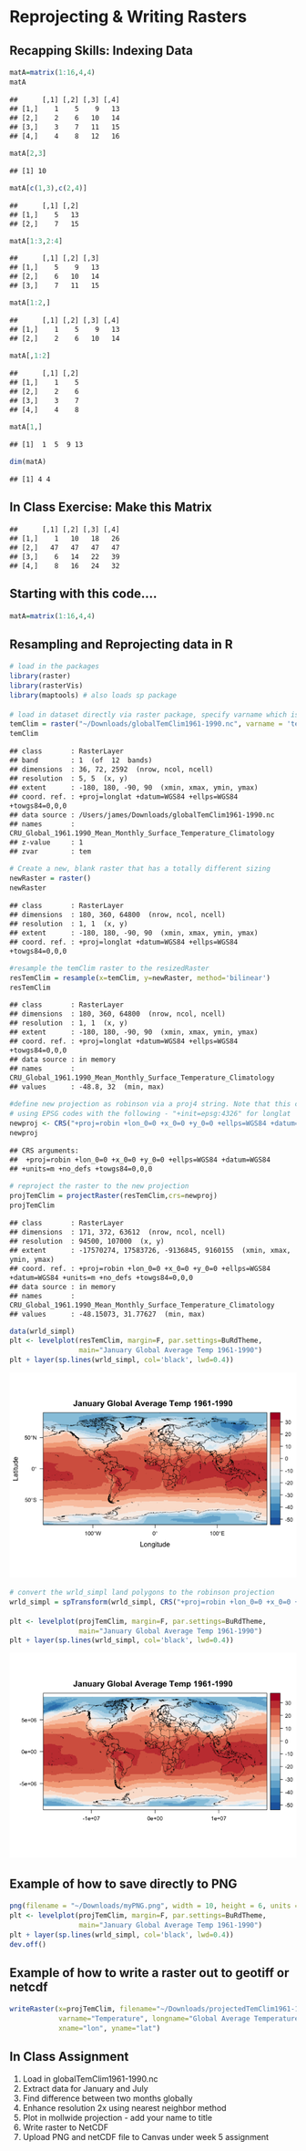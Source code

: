 Reprojecting & Writing Rasters
================

Recapping Skills: Indexing Data
-------------------------------

``` r
matA=matrix(1:16,4,4)
matA
```

    ##      [,1] [,2] [,3] [,4]
    ## [1,]    1    5    9   13
    ## [2,]    2    6   10   14
    ## [3,]    3    7   11   15
    ## [4,]    4    8   12   16

``` r
matA[2,3]
```

    ## [1] 10

``` r
matA[c(1,3),c(2,4)]
```

    ##      [,1] [,2]
    ## [1,]    5   13
    ## [2,]    7   15

``` r
matA[1:3,2:4]
```

    ##      [,1] [,2] [,3]
    ## [1,]    5    9   13
    ## [2,]    6   10   14
    ## [3,]    7   11   15

``` r
matA[1:2,]
```

    ##      [,1] [,2] [,3] [,4]
    ## [1,]    1    5    9   13
    ## [2,]    2    6   10   14

``` r
matA[,1:2]
```

    ##      [,1] [,2]
    ## [1,]    1    5
    ## [2,]    2    6
    ## [3,]    3    7
    ## [4,]    4    8

``` r
matA[1,]
```

    ## [1]  1  5  9 13

``` r
dim(matA)
```

    ## [1] 4 4

In Class Exercise: Make this Matrix
-----------------------------------

    ##      [,1] [,2] [,3] [,4]
    ## [1,]    1   10   18   26
    ## [2,]   47   47   47   47
    ## [3,]    6   14   22   39
    ## [4,]    8   16   24   32

Starting with this code....
---------------------------

``` r
matA=matrix(1:16,4,4)
```

Resampling and Reprojecting data in R
-------------------------------------

``` r
# load in the packages
library(raster)
library(rasterVis)
library(maptools) # also loads sp package

# load in dataset directly via raster package, specify varname which is 'tem' for 'temperature' 
temClim = raster("~/Downloads/globalTemClim1961-1990.nc", varname = 'tem')
temClim
```

    ## class       : RasterLayer 
    ## band        : 1  (of  12  bands)
    ## dimensions  : 36, 72, 2592  (nrow, ncol, ncell)
    ## resolution  : 5, 5  (x, y)
    ## extent      : -180, 180, -90, 90  (xmin, xmax, ymin, ymax)
    ## coord. ref. : +proj=longlat +datum=WGS84 +ellps=WGS84 +towgs84=0,0,0 
    ## data source : /Users/james/Downloads/globalTemClim1961-1990.nc 
    ## names       : CRU_Global_1961.1990_Mean_Monthly_Surface_Temperature_Climatology 
    ## z-value     : 1 
    ## zvar        : tem

``` r
# Create a new, blank raster that has a totally different sizing
newRaster = raster()
newRaster
```

    ## class       : RasterLayer 
    ## dimensions  : 180, 360, 64800  (nrow, ncol, ncell)
    ## resolution  : 1, 1  (x, y)
    ## extent      : -180, 180, -90, 90  (xmin, xmax, ymin, ymax)
    ## coord. ref. : +proj=longlat +datum=WGS84 +ellps=WGS84 +towgs84=0,0,0

``` r
#resample the temClim raster to the resizedRaster
resTemClim = resample(x=temClim, y=newRaster, method='bilinear')
resTemClim
```

    ## class       : RasterLayer 
    ## dimensions  : 180, 360, 64800  (nrow, ncol, ncell)
    ## resolution  : 1, 1  (x, y)
    ## extent      : -180, 180, -90, 90  (xmin, xmax, ymin, ymax)
    ## coord. ref. : +proj=longlat +datum=WGS84 +ellps=WGS84 +towgs84=0,0,0 
    ## data source : in memory
    ## names       : CRU_Global_1961.1990_Mean_Monthly_Surface_Temperature_Climatology 
    ## values      : -48.8, 32  (min, max)

``` r
#define new projection as robinson via a proj4 string. Note that this can also be achieved
# using EPSG codes with the following - "+init=epsg:4326" for longlat
newproj <- CRS("+proj=robin +lon_0=0 +x_0=0 +y_0=0 +ellps=WGS84 +datum=WGS84 +units=m +no_defs" )
newproj
```

    ## CRS arguments:
    ##  +proj=robin +lon_0=0 +x_0=0 +y_0=0 +ellps=WGS84 +datum=WGS84
    ## +units=m +no_defs +towgs84=0,0,0

``` r
# reproject the raster to the new projection
projTemClim = projectRaster(resTemClim,crs=newproj)
projTemClim
```

    ## class       : RasterLayer 
    ## dimensions  : 171, 372, 63612  (nrow, ncol, ncell)
    ## resolution  : 94500, 107000  (x, y)
    ## extent      : -17570274, 17583726, -9136845, 9160155  (xmin, xmax, ymin, ymax)
    ## coord. ref. : +proj=robin +lon_0=0 +x_0=0 +y_0=0 +ellps=WGS84 +datum=WGS84 +units=m +no_defs +towgs84=0,0,0 
    ## data source : in memory
    ## names       : CRU_Global_1961.1990_Mean_Monthly_Surface_Temperature_Climatology 
    ## values      : -48.15073, 31.77627  (min, max)

``` r
data(wrld_simpl)
plt <- levelplot(resTemClim, margin=F, par.settings=BuRdTheme,
                 main="January Global Average Temp 1961-1990")
plt + layer(sp.lines(wrld_simpl, col='black', lwd=0.4))
```

![](Week5_Reprojecting_files/figure-markdown_github/unnamed-chunk-4-1.png)

``` r
# convert the wrld_simpl land polygons to the robinson projection
wrld_simpl = spTransform(wrld_simpl, CRS("+proj=robin +lon_0=0 +x_0=0 +y_0=0 +ellps=WGS84 +datum=WGS84 +units=m +no_defs" ))

plt <- levelplot(projTemClim, margin=F, par.settings=BuRdTheme,
                 main="January Global Average Temp 1961-1990")
plt + layer(sp.lines(wrld_simpl, col='black', lwd=0.4))
```

![](Week5_Reprojecting_files/figure-markdown_github/unnamed-chunk-4-2.png)

Example of how to save directly to PNG
--------------------------------------

``` r
png(filename = "~/Downloads/myPNG.png", width = 10, height = 6, units = 'in')
plt <- levelplot(projTemClim, margin=F, par.settings=BuRdTheme,
                 main="January Global Average Temp 1961-1990")
plt + layer(sp.lines(wrld_simpl, col='black', lwd=0.4))
dev.off()
```

Example of how to write a raster out to geotiff or netcdf
---------------------------------------------------------

``` r
writeRaster(x=projTemClim, filename="~/Downloads/projectedTemClim1961-1990.tif", format='GTiff',
            varname="Temperature", longname="Global Average Temperature January 1960-1990",
            xname="lon", yname="lat")
```

In Class Assignment
-------------------

1.  Load in globalTemClim1961-1990.nc
2.  Extract data for January and July
3.  Find difference between two months globally
4.  Enhance resolution 2x using nearest neighbor method
5.  Plot in mollwide projection - add your name to title
6.  Write raster to NetCDF
7.  Upload PNG and netCDF file to Canvas under week 5 assignment
